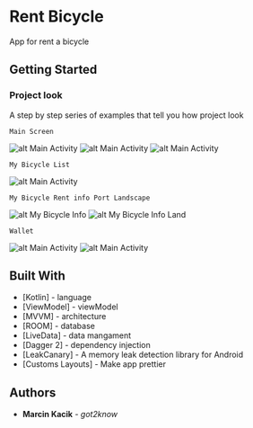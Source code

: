 # Rent Bicycle

App for rent a bicycle

## Getting Started

### Project look

A step by step series of examples that tell you how project look

```
Main Screen
```
![alt Main Activity](https://github.com/Szpansky/RentBicycle/blob/master/main_1.png)
![alt Main Activity](https://github.com/Szpansky/RentBicycle/blob/master/main_1_1.png)
![alt Main Activity](https://github.com/Szpansky/RentBicycle/blob/master/main_1_2.png)

```
My Bicycle List
```
![alt Main Activity](https://github.com/Szpansky/RentBicycle/blob/master/main_2.png)

```
My Bicycle Rent info Port Landscape
```
![alt My Bicycle Info](https://github.com/Szpansky/RentBicycle/blob/master/app/src/main/res/drawable-xxxhdpi/my_bicycle_rent_info.PNG)
![alt My Bicycle Info Land](https://github.com/Szpansky/RentBicycle/blob/master/app/src/main/res/drawable-xxxhdpi/my_bicycle_rent_info_land.PNG)

```
Wallet
```
![alt Main Activity](https://github.com/Szpansky/RentBicycle/blob/master/main_3.png)
![alt Main Activity](https://github.com/Szpansky/RentBicycle/blob/master/main_3_1.png)


## Built With

* [Kotlin] - language
* [ViewModel] - viewModel
* [MVVM] - architecture
* [ROOM] - database
* [LiveData] - data mangament
* [Dagger 2] - dependency injection
* [LeakCanary] - A memory leak detection library for Android
* [Customs Layouts] - Make app prettier

## Authors

* **Marcin Kacik** - *got2know*
